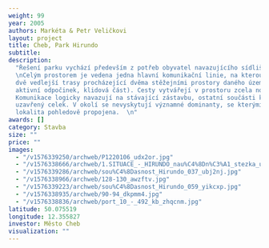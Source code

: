 ```yaml
---
weight: 99
year: 2005
authors: Markéta & Petr Veličkovi
layout: project
title: Cheb, Park Hirundo
subtitle:
description:
  "Řešení parku vychází především z potřeb obyvatel navazujícího sídliště.
  \nCelým prostorem je vedena jedna hlavní komunikační linie, na kterou jsou napojeny
  dvě vedlejší trasy procházející dvěma stěžejními prostory daného území (část pro
  aktivní odpočinek, klidová část). Cesty vytvářejí v prostoru zcela novou strukturu.
  Komunikace logicky navazují na stávající zástavbu, ostatní součásti kompozice tvoří
  uzavřený celek. V okolí se nevyskytují významné dominanty, se kterými by měla být
  lokalita pohledově propojena.  \n"
awards: []
category: Stavba
size: ""
price: ""
images:
  - "/v1576339250/archweb/P1220106_udx2or.jpg"
  - "/v1576338666/archweb/1.SITUACE_-_HIRUNDO_nau%C4%8Dn%C3%A1_stezka_uwnray.jpg"
  - "/v1576339286/archweb/sou%C4%8Dasnost_Hirundo_037_ubj2nj.jpg"
  - "/v1576338966/archweb/128-130_awzftv.jpg"
  - "/v1576339223/archweb/sou%C4%8Dasnost_Hirundo_059_yikcxp.jpg"
  - "/v1576338935/archweb/90-94_dkpmm4.jpg"
  - "/v1576338836/archweb/port_10_-_492_kb_zhqcnm.jpg"
latitude: 50.075519
longitude: 12.355827
investor: Město Cheb
visualization: ""
---
```

